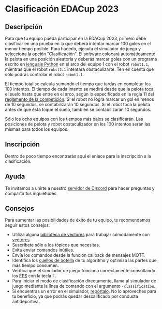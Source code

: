 # Clasificación EDACup 2023 

## Descripción

Para que tu equipo pueda participar en la EDACup 2023, primero debe clasificar en una prueba en la que deberá intentar marcar 100 goles en el menor tiempo posible. Para hacerlo, ejecuta el simulador de juego y selecciona la opción "Clasificación". El software colocará automáticamente la pelota en una posición aleatoria y deberás marcar goles con un programa escrito en [lenguaje Python](https://www.python.org/) en el arco del equipo 1 con el robot `robot1.1`, mientras que el robot `robot2.1` intentará obstaculizarte. Ten en cuenta que sólo podrás controlar el robot `robot1.1`.

El tiempo total se calcula sumando el tiempo que tardas en completar los 100 intentos. El tiempo de cada intento se medirá desde que la pelota toca el suelo hasta que entre en el arco, según lo especificado en la regla 11 del [reglamento de la competición](REGLAMENTO.md). Si el robot no logra marcar un gol en menos de 10 segundos, se contabilizarán 10 segundos. Si el robot toca la pelota antes de que ésta toque el suelo, también se contabilizarán 10 segundos.

Sólo los ocho equipos con los tiempos más bajos se clasificarán. Las posiciones de pelota y robot obstaculizador en los 100 intentos serán las mismas para todos los equipos.

## Inscripción

Dentro de poco tiempo encontrarás aquí el enlace para la inscripción a la clasificación.

## Ayuda

Te invitamos a unirte a nuestro [servidor de Discord](https://discord.gg/RAwJQxQyW2) para hacer preguntas y compartir tus inquietudes.

## Consejos

Para aumentar las posibilidades de éxito de tu equipo, te recomendamos seguir estos consejos:

* Utiliza alguna [biblioteca de vectores](https://pypi.org/search/?q=vector) para trabajar cómodamente con [vectores](https://es.wikipedia.org/wiki/Vector).
* Suscríbete sólo a los tópicos que necesitas.
* Evita enviar comandos inútiles.
* Envía los comandos desde la función callback de mensajes MQTT.
* Identifica los [cuellos de botella](https://es.wikipedia.org/wiki/Cuello_de_botella) de tu algoritmo y optimiza las partes que más tiempo consumen.
* Verifica que el simulador de juego funciona correctamente consultando los [FPS](https://es.wikipedia.org/wiki/Fotogramas_por_segundo) con la tecla `F`.
* Para iniciar el modo de clasificación directamente, llama al simulador de juego mediante la línea de comando con el argumento `-classification`.
* Si encuentras un error en el simulador, [repórtalo](https://github.com/mressl/edacup2023/issues). No lo aproveches para tu beneficio, ya que podrás quedar descalificado por conducta antideportiva.
